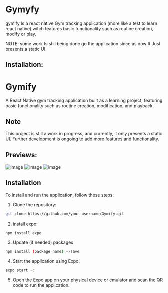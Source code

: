 # Gymyfy
gymify Is a react native Gym tracking application (more like a test to learn react native) witch features basic functionality such as routine creation, modify or play.

NOTE: some work Is still being done go the application since as now It Just presents a static UI. 

## Installation:

# Gymify
A React Native gym tracking application built as a learning project, featuring basic functionality such as routine creation, modification, and playback.

## Note
This project is still a work in progress, and currently, it only presents a static UI. Further development is ongoing to add more features and functionality.

## Previews:
![image](https://github.com/user-attachments/assets/52301011-a637-459c-afd7-673748501ec1)
![image](https://github.com/user-attachments/assets/2b1694ab-7b6a-420f-9dcb-608e25a0ea6b)
![image](https://github.com/user-attachments/assets/8504ab32-5664-446b-9f95-df343550db94)


## Installation
To install and run the application, follow these steps:

1. Clone the repository:
```bash
git clone https://github.com/your-username/Gymify.git
```
2. install expo:
```bash
npm install expo 
```
3. Update (if needed) packages
```bash
npm install (package name) --save
```   
4. Start the application using Expo:
```bash
expo start -c
```
5. Open the Expo app on your physical device or emulator and scan the QR code to run the application.
